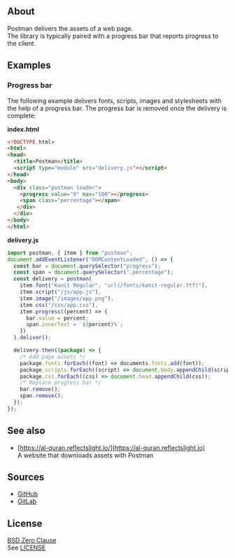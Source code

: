 ## About

Postman delivers the assets of a web page. <br>
The library is typically paired with a progress
bar that reports progress to the client.

## Examples

### Progress bar

The following example delivers fonts, scripts, images
and stylesheets with the help of a progress bar. The
progress bar is removed once the delivery is complete:

**index.html**

```html
<!DOCTYPE html>
<html>
<head>
  <title>Postman</title>
  <script type="module" src="delivery.js"></script>
</head>
<body>
  <div class="postman loader">
    <progress value="0" max="100"></progress>
    <span class="percentage"></span>
   </div>
  </div>
</body>
</html>
```

**delivery.js**

```typescript
import postman, { item } from "postman";
document.addEventListener("DOMContentLoaded", () => {
  const bar = document.querySelector("progress");
  const span = document.querySelector(".percentage");
  const delivery = postman(
    item.font("Kanit Regular", "url(/fonts/kanit-regular.ttf)"),
    item.script("/js/app.js"),
    item.image("/images/app.png"),
    item.css("/css/app.css"),
    item.progress((percent) => {
      bar.value = percent;
      span.innerText = `${percent}%`;
    })
  ).deliver();

  delivery.then((package) => {
    /* Add page assets */
    package.fonts.forEach((font) => documents.fonts.add(font));
    package.scripts.forEach((script) => document.body.appendChild(script));
    package.css.forEach((css) => document.head.appendChild(css));
    /* Replace progress bar */
    bar.remove();
    span.remove();
  });
});
```

## See also

* [https://al-quran.reflectslight.io/](https://al-quran.reflectslight.io) <br>
  A website that downloads assets with Postman
  
## Sources

* [GitHub](https://github.com/0x1eef/postman)
* [GitLab](https://gitlab.com/0x1eef/postman)

## License

[BSD Zero Clause](https://choosealicense.com/licenses/0bsd/)
<br>
See [LICENSE](./LICENSE)

